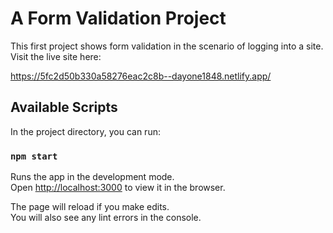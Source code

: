 # A Form Validation Project

This first project shows form validation in the scenario of logging into a site.
Visit the live site here:

https://5fc2d50b330a58276eac2c8b--dayone1848.netlify.app/

## Available Scripts

In the project directory, you can run:

### `npm start`

Runs the app in the development mode.\
Open [http://localhost:3000](http://localhost:3000) to view it in the browser.

The page will reload if you make edits.\
You will also see any lint errors in the console.
